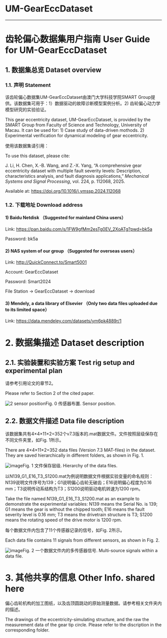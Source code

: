 # UM-GearEccDataset
__________
# 齿轮偏心数据集用户指南 User Guide for UM-GearEccDataset

## 1.	数据集总览 Dataset overview

### 1.1.	声明 Statement

该齿轮偏心数据集UM-GearEccDataset由澳门大学科技学院SMART Group提供。该数据集可用于：1）数据驱动的故障诊断模型案例分析。2) 齿轮偏心动力学模型研究的实验验证。

This gear eccentricity dataset, UM-GearEccDataset, is provided by the SMART Group from Faculty of Science and Technology, University of Macau. It can be used for: 1) Case study of data-driven mothods. 2) Experimental verification for dynamical modeling of gear eccentricity.

使用该数据集请引用：

To use this dataset, please cite:

J. Li, H. Chen, X.-B. Wang, and Z.-X. Yang, “A comprehensive gear eccentricity dataset with multiple fault severity levels: Description, characteristics analysis, and fault diagnosis applications,” _Mechanical Systems and Signal Processing_, vol. 224, p. 112068, 2025.

Available at: https://doi.org/10.1016/j.ymssp.2024.112068

### 1.2.	下载地址 Download address

#### 1)	Baidu Netdisk （Suggested for mainland China users）

Link: https://pan.baidu.com/s/1FW9gfMm2esTg0EV_2XoATg?pwd=bk5a

Password: bk5a

#### 2) NAS system of our group （Suggested for overseas users）

Link: http://QuickConnect.to/Smart5001

Account: GearEccDataset

Password: Smart2024

File Station -> GearEccDataset -> download

#### 3) Mendely, a data library of Elsevier （Only two data files uploaded due to its limited space）

Link: https://data.mendeley.com/datasets/ym6pk4889r/1

# 2.	数据集描述 Dataset description

## 2.1.	实验装置和实验方案 Test rig setup and experimental plan

请参考引用论文的章节2。

Please refer to Section 2 of the cited paper.

![2 sensor position](https://github.com/user-attachments/assets/9fb70628-5bd6-4362-a67e-b1859157c23b)Fig. 0 传感器布置. Sensor position.

## 2.2.	数据文件描述 Data file description

该数据集共有4×4×11×2=352个v7.3版本的.mat数据文件。文件按照层级保存在不同文件夹里，如Fig. 1所示。

There are 4×4×11×2=352 data files (Version 7.3 MAT-files) in the dataset. They are saved hierarchically in different folders, as shown in Fig. 1.

![image](https://github.com/LeeJMJM/GearEccDataset/assets/93640564/94920096-f871-418e-bb37-afb7746194ee "Fig. 1 文件保存层级. Hierarchy of the data files.")Fig. 1 文件保存层级. Hierarchy of the data files.

以N139_G1_E16_T3_S1200.mat为例说明数据文件根据实验变量的命名规则：N139说明文件序号为139；G1说明偏心齿轮无破齿；E16说明偏心程度为0.16 mm；T3说明传动系结构为T3；S1200说明驱动电机转速为1200 rpm。

Take the file named N139_G1_E16_T3_S1200.mat as an example to demonstrate the experimental variables: N139 means the Serial No. is 139; G1 means the gear is without the chipped tooth; E16 means the fault severity level is 0.16 mm; T3 means the drivetrain structure is T3; S1200 means the rotating speed of the drive motor is 1200 rpm.

每个数据文件内包含了11个传感器记录的信号，如Fig. 2所示。

Each data file contains 11 signals from different sensors, as shown in Fig. 2.

![image](https://github.com/LeeJMJM/GearEccDataset/assets/93640564/1dcd5f65-cd02-490a-8ba3-33aef43de172 "Fig. 2 一个数据文件内的多传感器信号. Multi-source signals within a data file.")Fig. 2 一个数据文件内的多传感器信号. Multi-source signals within a data file.

# 3.	其他共享的信息 Other Info. shared here

偏心齿轮机构的加工图纸，以及齿顶圆跳动的原始测量数据。请参考相关文件夹内的描述。

The drawings of the eccentricity-simulating structure, and the raw the measurement data of the gear tip circle.
Please refer to the discription in the corresponding folder.




